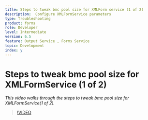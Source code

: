 ```yaml
---
title: Steps to tweak bmc pool size for XMLForm service (1 of 2)
description:  Configure XMLFormService parameters
type: Troubleshooting
product: forms 
role: Developer 
level: Intermediate  
version: 6.5
feature: Output Service , Forms Service
topic: Development   
index: y
---
```

# Steps to tweak bmc pool size for XMLFormService (1 of 2)

*This video walks through the steps to tweak bmc pool size for XMLFormService(1 of 2).*

>[!VIDEO](https://video.tv.adobe.com/v/335552?quality=9&learn=on)
